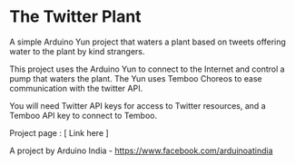 The Twitter Plant
==================

A simple Arduino Yun project that waters a plant based on tweets offering water to the plant by kind strangers.

This project uses the Arduino Yun to connect to the Internet and control a pump that waters the plant. The Yun uses Temboo Choreos to ease communication with the twitter API.

You will need Twitter API keys for access to Twitter resources, and a Temboo API key to connect to Temboo. 

Project page : [ Link here ]

A project by Arduino India - https://www.facebook.com/arduinoatindia